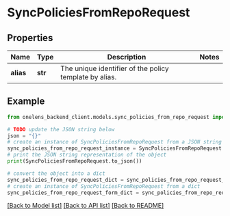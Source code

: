 # SyncPoliciesFromRepoRequest


## Properties

Name | Type | Description | Notes
------------ | ------------- | ------------- | -------------
**alias** | **str** | The unique identifier of the policy template by alias. | 

## Example

```python
from onelens_backend_client.models.sync_policies_from_repo_request import SyncPoliciesFromRepoRequest

# TODO update the JSON string below
json = "{}"
# create an instance of SyncPoliciesFromRepoRequest from a JSON string
sync_policies_from_repo_request_instance = SyncPoliciesFromRepoRequest.from_json(json)
# print the JSON string representation of the object
print(SyncPoliciesFromRepoRequest.to_json())

# convert the object into a dict
sync_policies_from_repo_request_dict = sync_policies_from_repo_request_instance.to_dict()
# create an instance of SyncPoliciesFromRepoRequest from a dict
sync_policies_from_repo_request_form_dict = sync_policies_from_repo_request.from_dict(sync_policies_from_repo_request_dict)
```
[[Back to Model list]](../README.md#documentation-for-models) [[Back to API list]](../README.md#documentation-for-api-endpoints) [[Back to README]](../README.md)


